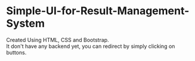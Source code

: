 # Simple-UI-for-Result-Management-System
Created Using HTML, CSS and Bootstrap.<br>
It don't have any backend yet, you can redirect by simply clicking on buttons.
